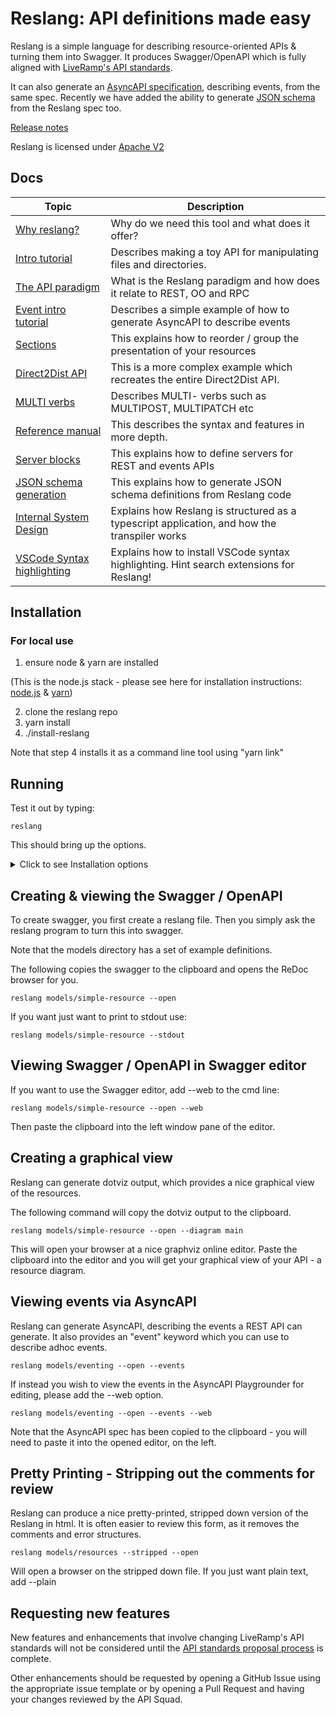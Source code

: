# Reslang: API definitions made easy

Reslang is a simple language for describing resource-oriented APIs & turning them into Swagger. It produces Swagger/OpenAPI which is fully aligned with [LiveRamp's API standards](https://liveramp.atlassian.net/wiki/spaces/CI/pages/1014498273/RFC+API-3+LiveRamp+API+Standards).

It can also generate an [AsyncAPI specification](https://www.asyncapi.com/), describing events, from the same spec. Recently we have added the ability to generate [JSON schema](https://json-schema.org/) from the Reslang spec too.

[Release notes](./docs/releases.md)

Reslang is licensed under [Apache V2](https://www.apache.org/licenses/LICENSE-2.0)

## Docs

| Topic                                                    | Description                                                                                  |
| -------------------------------------------------------- | -------------------------------------------------------------------------------------------- |
| [Why reslang?](./docs/why.md)                            | Why do we need this tool and what does it offer?                                             |
| [Intro tutorial](./docs/intro.md)                        | Describes making a toy API for manipulating files and directories.                           |
| [The API paradigm](./docs/paradigm.md)                   | What is the Reslang paradigm and how does it relate to REST, OO and RPC                      |
| [Event intro tutorial](./docs/intro-events.md)           | Describes a simple example of how to generate AsyncAPI to describe events                    |
| [Sections](./docs/sections.md)                           | This explains how to reorder / group the presentation of your resources                      |
| [Direct2Dist API](./docs/direct2dist-explanation.md)     | This is a more complex example which recreates the entire Direct2Dist API.                   |
| [MULTI verbs](./docs/multi.md)                           | Describes MULTI- verbs such as MULTIPOST, MULTIPATCH etc                                     |
| [Reference manual](./docs/reference.md)                  | This describes the syntax and features in more depth.                                        |
| [Server blocks](./docs/server-blocks.md)                 | This explains how to define servers for REST and events APIs                                 |
| [JSON schema generation](./docs/jsonschema.md)           | This explains how to generate JSON schema definitions from Reslang code                      |
| [Internal System Design](./docs/ReslangSystemDesign.pdf) | Explains how Reslang is structured as a typescript application, and how the transpiler works |
| [VSCode Syntax highlighting](./vscode/README.md)         | Explains how to install VSCode syntax highlighting. Hint search extensions for Reslang!      |

## Installation

### For local use

1. ensure node & yarn are installed

(This is the node.js stack - please see here for installation instructions: [node.js](https://nodejs.org/en/download/) & [yarn](https://classic.yarnpkg.com/en/docs/install/#mac-stable))

2. clone the reslang repo
3. yarn install
4. ./install-reslang

Note that step 4 installs it as a command line tool using "yarn link"

## Running

Test it out by typing:

    reslang

This should bring up the options.

<details>
  <summary>Click to see Installation options</summary>

## Running in Docker (for internal LiveRamp users only)

Individuals who do not want to build Reslang from scratch are free to use the `reslang-docker` script which provides convenient, but limited, functionality with a reslang container.
This script outputs the generated swagger to STDOUT and requires an absolute path to function.

```
    bash ./reslang-docker.sh $PWD/models/distribution
```

</details>

## Creating & viewing the Swagger / OpenAPI

To create swagger, you first create a reslang file. Then you simply ask the reslang program to turn this into swagger.

Note that the models directory has a set of example definitions.

The following copies the swagger to the clipboard and opens the ReDoc browser for you.

    reslang models/simple-resource --open

If you want just want to print to stdout use:

    reslang models/simple-resource --stdout

## Viewing Swagger / OpenAPI in Swagger editor

If you want to use the Swagger editor, add --web to the cmd line:

    reslang models/simple-resource --open --web

Then paste the clipboard into the left window pane of the editor.

## Creating a graphical view

Reslang can generate dotviz output, which provides a nice graphical view of the resources.

The following command will copy the dotviz output to the clipboard.

    reslang models/simple-resource --open --diagram main

This will open your browser at a nice graphviz online editor. Paste the clipboard into the editor and you will get your graphical view of your API - a resource diagram.

## Viewing events via AsyncAPI

Reslang can generate AsyncAPI, describing the events a REST API can generate. It also provides an "event" keyword which you can use to describe adhoc events.

    reslang models/eventing --open --events

If instead you wish to view the events in the AsyncAPI Playgrounder for editing, please add the --web option.

    reslang models/eventing --open --events --web

Note that the AsyncAPI spec has been copied to the clipboard - you will need to paste it into the opened editor, on the left.

## Pretty Printing - Stripping out the comments for review

Reslang can produce a nice pretty-printed, stripped down version of the Reslang in html. It is often easier to review this form, as it removes the comments and error structures.

    reslang models/resources --stripped --open

Will open a browser on the stripped down file. If you just want plain text, add --plain

## Requesting new features

New features and enhancements that involve changing LiveRamp's API standards
will not be considered until the [API standards proposal process][standards process] is complete.

Other enhancements should be requested by opening a GitHub Issue using the
appropriate issue template or by opening a Pull Request and having your changes
reviewed by the API Squad.

[standards process]: https://docs.google.com/document/d/1X3fcFYLdsRzsQeX89zdmCOoisNsD6X-wcrtYcb8MkGA/edit
